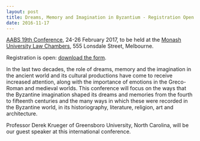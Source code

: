 ```yaml
---
layout: post
title: Dreams, Memory and Imagination in Byzantium - Registration Open
date: 2016-11-17
---
```


[AABS 19th Conference](http://www.aabs.org.au/conferences/19th/), 24-26
February 2017, to be held at the [Monash University Law
Chambers](https://www.monash.edu/law/about-us/location/mulc), 555
Lonsdale Street, Melbourne.

Registration is open: [download
the
form](http://www.aabs.org.au/wp-content/uploads/2016/11/aabs19registration.doc).

In
the last two decades, the role of dreams, memory and the imagination in
the ancient world and its cultural productions have come to receive
increased attention, along with the importance of emotions in the
Greco-Roman and medieval worlds. This conference will focus on the ways
that the Byzantine imagination shaped its dreams and memories from the
fourth to fifteenth centuries and the many ways in which these were
recorded in the Byzantine world, in its historiography, literature,
religion, art and architecture.

Professor Derek Krueger of
Greensboro University, North Carolina, will be our guest speaker at this
international conference.
